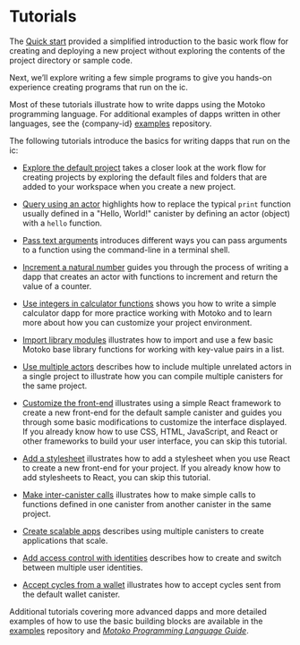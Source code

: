 # Tutorials

The [Quick start](../quickstart/quickstart-intro) provided a simplified introduction to the basic work flow for creating and deploying a new project without exploring the contents of the project directory or sample code.

Next, we’ll explore writing a few simple programs to give you hands-on experience creating programs that run on the ic.

Most of these tutorials illustrate how to write dapps using the Motoko programming language. For additional examples of dapps written in other languages, see the {company-id} [examples](https://github.com/dfinity/examples) repository.

The following tutorials introduce the basics for writing dapps that run on the ic:

-   [Explore the default project](tutorials/explore-templates) takes a closer look at the work flow for creating projects by exploring the default files and folders that are added to your workspace when you create a new project.

-   [Query using an actor](tutorials/define-an-actor) highlights how to replace the typical `print` function usually defined in a "Hello, World!" canister by defining an actor (object) with a `hello` function.

-   [Pass text arguments](tutorials/hello-location) introduces different ways you can pass arguments to a function using the command-line in a terminal shell.

-   [Increment a natural number](tutorials/counter-tutorial) guides you through the process of writing a dapp that creates an actor with functions to increment and return the value of a counter.

-   [Use integers in calculator functions](tutorials/calculator) shows you how to write a simple calculator dapp for more practice working with Motoko and to learn more about how you can customize your project environment.

-   [Import library modules](tutorials/phonebook) illustrates how to import and use a few basic Motoko base library functions for working with key-value pairs in a list.

-   [Use multiple actors](tutorials/multiple-actors) describes how to include multiple unrelated actors in a single project to illustrate how you can compile multiple canisters for the same project.

-   [Customize the front-end](tutorials/custom-frontend) illustrates using a simple React framework to create a new front-end for the default sample canister and guides you through some basic modifications to customize the interface displayed. If you already know how to use CSS, HTML, JavaScript, and React or other frameworks to build your user interface, you can skip this tutorial.

-   [Add a stylesheet](tutorials/my-contacts) illustrates how to add a stylesheet when you use React to create a new front-end for your project. If you already know how to add stylesheets to React, you can skip this tutorial.

-   [Make inter-canister calls](tutorials/intercanister-calls) illustrates how to make simple calls to functions defined in one canister from another canister in the same project.

-   [Create scalable apps](tutorials/scalability-cancan) describes using multiple canisters to create applications that scale.

-   [Add access control with identities](tutorials/access-control) describes how to create and switch between multiple user identities.

-   [Accept cycles from a wallet](tutorials/simple-cycles) illustrates how to accept cycles sent from the default wallet canister.

Additional tutorials covering more advanced dapps and more detailed examples of how to use the basic building blocks are available in the [examples](https://github.com/dfinity/examples) repository and [*Motoko Programming Language Guide*](../language-guide/motoko).
